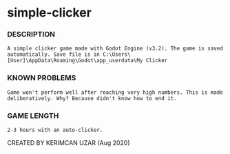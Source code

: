 # simple-clicker

### DESCRIPTION
	A simple clicker game made with Godot Engine (v3.2). The game is saved automatically. Save file is in C:\Users\[User]\AppData\Roaming\Godot\app_userdata\My Clicker

### KNOWN PROBLEMS
	Game won't perform well after reaching very high numbers. This is made deliberatively. Why? Because didn't know how to end it.

### GAME LENGTH
	2-3 hours with an auto-clicker.

CREATED BY KERIMCAN UZAR (Aug 2020)
